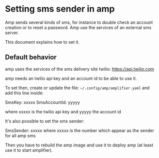 # Setting sms sender in amp

Amp sends several kinds of sms, for instance to double check an account creation or to reset a password. Amp use the services of an external sms server.

This document explains how to set it.

## Default behavior

amp uses the services of the sms delivery site twilio: https://api.twilio.com

amp needs an twilio api key and an account id to be able to use it.

To set then, create or update the file: `~/.config/amp/amplifier.yaml` and add this line inside:

SmsKey: xxxxx
SmsAccountId: yyyyy

where xxxxx is the twilio api key and yyyyy the account id

It's also possible to set the sms sender:

SmsSender: xxxxx
where xxxxx is the number which appear as the sender for all amp sms


Then you have to rebuild the amp image and use it to deploy amp (at least use it to start amplifier).
